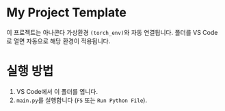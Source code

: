 # My Project Template

이 프로젝트는 아나콘다 가상환경 `(torch_env)`와 자동 연결됩니다.
폴더를 VS Code로 열면 자동으로 해당 환경이 적용됩니다.

# 실행 방법
1. VS Code에서 이 폴더를 엽니다.
2. `main.py`를 실행합니다 (`F5` 또는 `Run Python File`).
